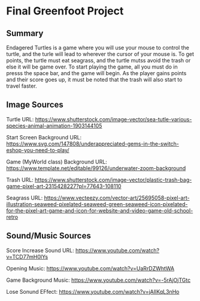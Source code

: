# Final Greenfoot Project


## Summary
Endagered Turtles is a game where you will use your mouse to control the turtle, and the turle will lead to wherever the cursor of your mouse is. To get points, the turtle must eat seagrass, and the turtle mutss avoid the trash or else it will be game over. To start playing the game, all you must do in presss the space bar, and the game will begin. As the player gains points and their score goes up, it must be noted that the trash will also start to travel faster. 

## Image Sources
Turtle URL: 
https://www.shutterstock.com/image-vector/sea-tutle-various-species-animal-animation-1903144105 

Start Screen Background URL:
https://www.svg.com/147808/underappreciated-gems-in-the-switch-eshop-you-need-to-play/

Game (MyWorld class) Background URL:
https://www.template.net/editable/99126/underwater-zoom-background

Trash URL: 
https://www.shutterstock.com/image-vector/plastic-trash-bag-game-pixel-art-2315428227?pl=77643-108110 

Seagrass URL: 
https://www.vecteezy.com/vector-art/25695058-pixel-art-illustration-seaweed-pixelated-seaweed-green-seaweed-icon-pixelated-for-the-pixel-art-game-and-icon-for-website-and-video-game-old-school-retro

## Sound/Music Sources
Score Increase Sound URL: 
https://www.youtube.com/watch?v=TCD77mH0lYs

Opening Music:
https://www.youtube.com/watch?v=UaRrDZWhtWA

Game Background Music:
https://www.youtube.com/watch?v=-5rAjOjTGtc

Lose Sonund EFfect:
https://www.youtube.com/watch?v=jAIlKqL3nHo 


